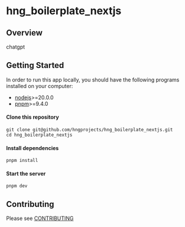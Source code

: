 # hng_boilerplate_nextjs

## Overview

chatgpt 
## Getting Started

In order to run this app locally, you should have the following programs installed on your computer:

- [nodejs](https://nodejs.org/)>=20.0.0
- [pnpm](https://yarnpkg.com/)>=9.4.0

#### Clone this repository

```
git clone git@github.com/hngprojects/hng_boilerplate_nextjs.git
cd hng_boilerplate_nextjs
```

#### Install dependencies

```
pnpm install
```

#### Start the server

```
pnpm dev
```

## Contributing

Please see [CONTRIBUTING](./CONTRIBUTING.md)
